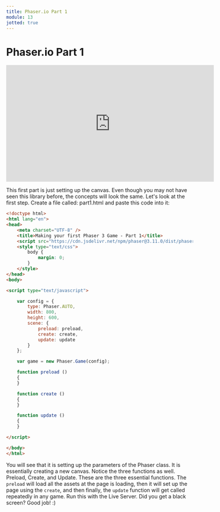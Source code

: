 ```yaml
---
title: Phaser.io Part 1
module: 13
jotted: true
---
```


# Phaser.io Part 1

<iframe width="560" height="315" src="https://www.youtube.com/embed/8Yz4Q_amBYI" frameborder="0" allow="accelerometer; autoplay; encrypted-media; gyroscope; picture-in-picture" allowfullscreen></iframe>

This first part is just setting up the canvas. Even though you may not have seen this library before, the concepts will look the same.  Let's look at the first step.  Create a file called: part1.html and paste this code into it:

```html
<!doctype html> 
<html lang="en"> 
<head> 
    <meta charset="UTF-8" />
    <title>Making your first Phaser 3 Game - Part 1</title>
    <script src="https://cdn.jsdelivr.net/npm/phaser@3.11.0/dist/phaser.js"></script>
    <style type="text/css">
        body {
            margin: 0;
        }
    </style>
</head>
<body>

<script type="text/javascript">

    var config = {
        type: Phaser.AUTO,
        width: 800,
        height: 600,
        scene: {
            preload: preload,
            create: create,
            update: update
        }
    };

    var game = new Phaser.Game(config);

    function preload ()
    {
    }

    function create ()
    {
    }

    function update ()
    {
    }

</script>

</body>
</html>
```

You will see that it is setting up the parameters of the Phaser class. It is essentially creating a new canvas. Notice the three functions as well.  Preload, Create, and Update.  These are the three essential functions.  The `preload` will load all the assets at the page is loading, then it will set up the page using the `create`, and then finally, the `update` function will get called repeatedly in any game.  Run this with the Live Server.  Did you get a black screen?  Good job! :)